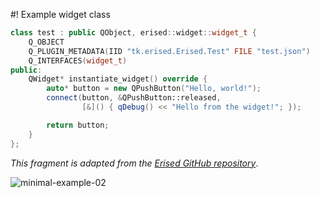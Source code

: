#! Example widget class
```cpp
class test : public QObject, erised::widget::widget_t {
    Q_OBJECT
    Q_PLUGIN_METADATA(IID "tk.erised.Erised.Test" FILE "test.json")
    Q_INTERFACES(widget_t)
public:
    QWidget* instantiate_widget() override {
        auto* button = new QPushButton("Hello, world!");
        connect(button, &QPushButton::released,
                [&]() { qDebug() << "Hello from the widget!"; });

        return button;
    }
};
```
*This fragment is adapted from the [Erised GitHub repository](https://github.com/invakid404/erised/tree/main/test-widget)*.

![minimal-example-02](https://www.erised.tk/images/widget-minimal-example-02.png)
